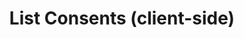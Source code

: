 ---
title: List Consents (client-side)
type: endpoint
category: 639ba2628407100061f5faac
slug: list-consents-client-side
parentDoc: 639ba2658407100061f5fabe
hidden: false
order: 2
---